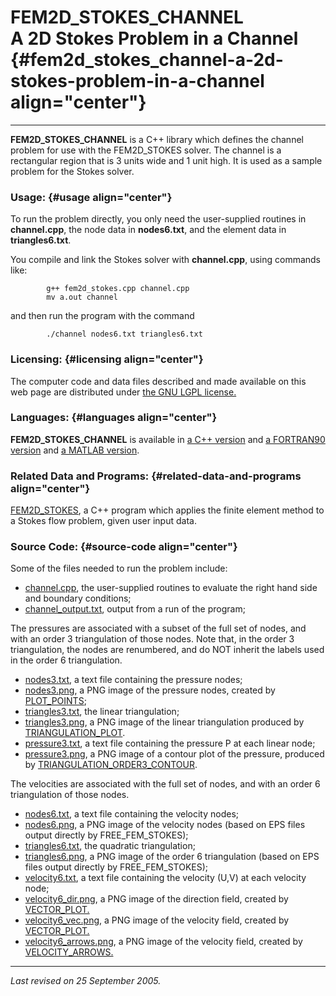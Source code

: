 FEM2D\_STOKES\_CHANNEL\
A 2D Stokes Problem in a Channel {#fem2d_stokes_channel-a-2d-stokes-problem-in-a-channel align="center"}
================================

------------------------------------------------------------------------

**FEM2D\_STOKES\_CHANNEL** is a C++ library which defines the channel
problem for use with the FEM2D\_STOKES solver. The channel is a
rectangular region that is 3 units wide and 1 unit high. It is used as a
sample problem for the Stokes solver.

### Usage: {#usage align="center"}

To run the problem directly, you only need the user-supplied routines in
**channel.cpp**, the node data in **nodes6.txt**, and the element data
in **triangles6.txt**.

You compile and link the Stokes solver with **channel.cpp**, using
commands like:

            g++ fem2d_stokes.cpp channel.cpp
            mv a.out channel
          

and then run the program with the command

            ./channel nodes6.txt triangles6.txt
          

### Licensing: {#licensing align="center"}

The computer code and data files described and made available on this
web page are distributed under [the GNU LGPL
license.](../../txt/gnu_lgpl.txt)

### Languages: {#languages align="center"}

**FEM2D\_STOKES\_CHANNEL** is available in [a C++
version](../../cpp_src/fem2d_stokes_channel/fem2d_stokes_channel.html)
and [a FORTRAN90
version](../../f_src/fem2d_stokes_channel/fem2d_stokes_channel.html) and
[a MATLAB
version](../../m_src/fem2d_stokes_channel/fem2d_stokes_channel.html).

### Related Data and Programs: {#related-data-and-programs align="center"}

[FEM2D\_STOKES](../../cpp_src/fem2d_stokes/fem2d_stokes.html), a C++
program which applies the finite element method to a Stokes flow
problem, given user input data.

### Source Code: {#source-code align="center"}

Some of the files needed to run the problem include:

-   [channel.cpp](channel.cpp), the user-supplied routines to evaluate
    the right hand side and boundary conditions;
-   [channel\_output.txt](channel_output.txt), output from a run of the
    program;

The pressures are associated with a subset of the full set of nodes, and
with an order 3 triangulation of those nodes. Note that, in the order 3
triangulation, the nodes are renumbered, and do NOT inherit the labels
used in the order 6 triangulation.

-   [nodes3.txt](nodes3.txt), a text file containing the pressure nodes;
-   [nodes3.png](nodes3.png), a PNG image of the pressure nodes, created
    by [PLOT\_POINTS](../../f_src/plot_points/plot_points.html);
-   [triangles3.txt](triangles3.txt), the linear triangulation;
-   [triangles3.png](triangles3.png), a PNG image of the linear
    triangulation produced by
    [TRIANGULATION\_PLOT](../../cpp_src/triangulation_plot/triangulation_plot.html).
-   [pressure3.txt](pressure3.txt), a text file containing the pressure
    P at each linear node;
-   [pressure3.png](pressure3.png), a PNG image of a contour plot of the
    pressure, produced by
    [TRIANGULATION\_ORDER3\_CONTOUR](../../m_src/triangulation_order3_contour/triangulation_order3_contour.html).

The velocities are associated with the full set of nodes, and with an
order 6 triangulation of those nodes.

-   [nodes6.txt](nodes6.txt), a text file containing the velocity nodes;
-   [nodes6.png](nodes6.png), a PNG image of the velocity nodes (based
    on EPS files output directly by FREE\_FEM\_STOKES);
-   [triangles6.txt](triangles6.txt), the quadratic triangulation;
-   [triangles6.png](triangles6.png), a PNG image of the order 6
    triangulation (based on EPS files output directly by
    FREE\_FEM\_STOKES);
-   [velocity6.txt](velocity6.txt), a text file containing the velocity
    (U,V) at each velocity node;
-   [velocity6\_dir.png](velocity6_dir.png), a PNG image of the
    direction field, created by
    [VECTOR\_PLOT.](../../f_src/vector_plot/vector_plot.html)
-   [velocity6\_vec.png](velocity6_vec.png), a PNG image of the velocity
    field, created by
    [VECTOR\_PLOT.](../../f_src/vector_plot/vector_plot.html)
-   [velocity6\_arrows.png](velocity6_arrows.png), a PNG image of the
    velocity field, created by
    [VELOCITY\_ARROWS.](../../m_src/velocity_arrows/velocity_arrows.html)

------------------------------------------------------------------------

*Last revised on 25 September 2005.*
